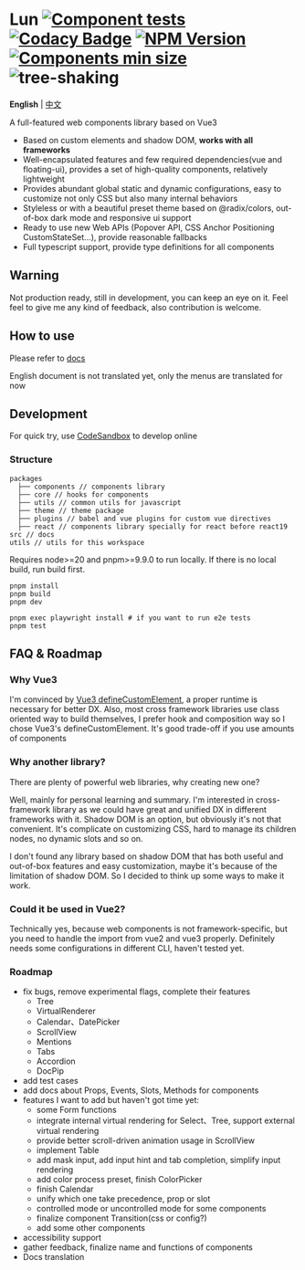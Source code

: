 # Lun [![Component tests](https://github.com/lejunyang/lun/actions/workflows/test.yml/badge.svg)](https://github.com/lejunyang/lun/actions/workflows/test.yml) [![Codacy Badge](https://app.codacy.com/project/badge/Coverage/751fd91b62944d92a6582bad731d20c8)](https://app.codacy.com/gh/lejunyang/lun/dashboard?utm_source=gh&utm_medium=referral&utm_content=&utm_campaign=Badge_coverage) [![NPM Version](https://img.shields.io/npm/v/%40lun-web%2Fcomponents)](https://www.npmjs.com/package/@lun-web/components) [![Components min size](https://badgen.net/bundlephobia/minzip/@lun-web/components)](https://bundlephobia.com/package/@lun-web/components@latest) ![tree-shaking](https://badgen.net/bundlephobia/tree-shaking/@lun-web/components)

**English** | [中文](./README.zh-CN.md)

A full-featured web components library based on Vue3

- Based on custom elements and shadow DOM, **works with all frameworks**
- Well-encapsulated features and few required dependencies(vue and floating-ui), provides a set of high-quality components, relatively lightweight
- Provides abundant global static and dynamic configurations, easy to customize not only CSS but also many internal behaviors
- Styleless or with a beautiful preset theme based on @radix/colors, out-of-box dark mode and responsive ui support
- Ready to use new Web APIs (Popover API, CSS Anchor Positioning CustomStateSet...), provide reasonable fallbacks
- Full typescript support, provide type definitions for all components

## Warning

Not production ready, still in development, you can keep an eye on it. Feel feel to give me any kind of feedback, also contribution is welcome.

## How to use

Please refer to [docs](https://lejunyang.github.io/lun/en/guides/usage/)

English document is not translated yet, only the menus are translated for now

## Development

For quick try, use [CodeSandbox](https://codesandbox.io/p/github/lejunyang/lun/main) to develop online

### Structure

```
packages
  ├── components // components library
  ├── core // hooks for components
  ├── utils // common utils for javascript
  ├── theme // theme package
  ├── plugins // babel and vue plugins for custom vue directives
  ├── react // components library specially for react before react19
src // docs
utils // utils for this workspace
```

Requires node>=20 and pnpm>=9.9.0 to run locally. If there is no local build, run build first.

```
pnpm install
pnpm build
pnpm dev

pnpm exec playwright install # if you want to run e2e tests
pnpm test
```

## FAQ & Roadmap

### Why Vue3

I'm convinced by [Vue3 defineCustomElement](https://vuejs.org/guide/extras/web-components.html), a proper runtime is necessary for better DX.
Also, most cross framework libraries use class oriented way to build themselves, I prefer hook and composition way so I chose Vue3's defineCustomElement. It's good trade-off if you use amounts of components

### Why another library?

There are plenty of powerful web libraries, why creating new one?

Well, mainly for personal learning and summary. I'm interested in cross-framework library as we could have great and unified DX in different frameworks with it. Shadow DOM is an option, but obviously it's not that convenient. It's complicate on customizing CSS, hard to manage its children nodes, no dynamic slots and so on.

I don't found any library based on shadow DOM that has both useful and out-of-box features and easy customization, maybe it's because of the limitation of shadow DOM. So I decided to think up some ways to make it work.

### Could it be used in Vue2?

Technically yes, because web components is not framework-specific, but you need to handle the import from vue2 and vue3 properly. Definitely needs some configurations in different CLI, haven't tested yet.

### Roadmap

- fix bugs, remove experimental flags, complete their features
  - Tree
  - VirtualRenderer
  - Calendar、DatePicker
  - ScrollView
  - Mentions
  - Tabs
  - Accordion
  - DocPip
- add test cases
- add docs about Props, Events, Slots, Methods for components
- features I want to add but haven't got time yet:
  - some Form functions
  - integrate internal virtual rendering for Select、Tree, support external virtual rendering
  - provide better scroll-driven animation usage in ScrollView
  - implement Table
  - add mask input, add input hint and tab completion, simplify input rendering
  - add color process preset, finish ColorPicker
  - finish Calendar
  - unify which one take precedence, prop or slot
  - controlled mode or uncontrolled mode for some components
  - finalize component Transition(css or config?)
  - add some other components
- accessibility support
- gather feedback, finalize name and functions of components
- Docs translation
